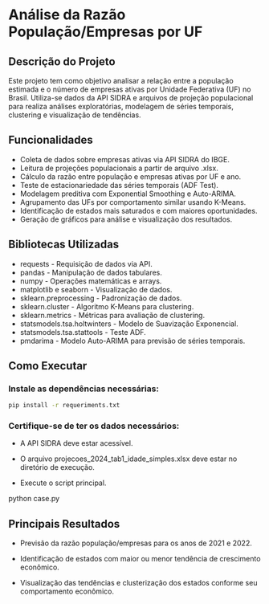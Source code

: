 # Análise da Razão População/Empresas por UF

## Descrição do Projeto

Este projeto tem como objetivo analisar a relação entre a população estimada e o número de empresas ativas por Unidade Federativa (UF) no Brasil. Utiliza-se dados da API SIDRA e arquivos de projeção populacional para realiza análises exploratórias, modelagem de séries temporais, clustering e visualização de tendências.

## Funcionalidades
- Coleta de dados sobre empresas ativas via API SIDRA do IBGE.
- Leitura de projeções populacionais a partir de arquivo .xlsx.
- Cálculo da razão entre população e empresas ativas por UF e ano.
- Teste de estacionariedade das séries temporais (ADF Test).
- Modelagem preditiva com Exponential Smoothing e Auto-ARIMA.
- Agrupamento das UFs por comportamento similar usando K-Means.
- Identificação de estados mais saturados e com maiores oportunidades.
- Geração de gráficos para análise e visualização dos resultados.

## Bibliotecas Utilizadas

* requests - Requisição de dados via API.
* pandas - Manipulação de dados tabulares.
* numpy - Operações matemáticas e arrays.
* matplotlib e seaborn - Visualização de dados.
* sklearn.preprocessing - Padronização de dados.
* sklearn.cluster - Algoritmo K-Means para clustering.
* sklearn.metrics - Métricas para avaliação de clustering.
* statsmodels.tsa.holtwinters - Modelo de Suavização Exponencial.
* statsmodels.tsa.stattools - Teste ADF.
* pmdarima - Modelo Auto-ARIMA para previsão de séries temporais.

## Como Executar

### Instale as dependências necessárias:

```bash
pip install -r requeriments.txt
```

### Certifique-se de ter os dados necessários:

- A API SIDRA deve estar acessível.

- O arquivo projecoes_2024_tab1_idade_simples.xlsx deve estar no diretório de execução.

- Execute o script principal.

python case.py

## Principais Resultados

- Previsão da razão população/empresas para os anos de 2021 e 2022.

- Identificação de estados com maior ou menor tendência de crescimento econômico.

- Visualização das tendências e clusterização dos estados conforme seu comportamento econômico.